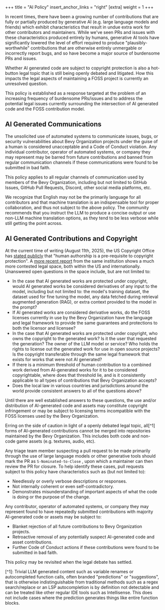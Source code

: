 +++
title = "AI Policy"
insert_anchor_links = "right"
[extra]
weight = 1
+++

In recent times, there have been a growing number of contributions that are
fully or partially produced by generative AI (e.g. large language models and
friends) which exhibit characteristics that result in undue extra work for other
contributors and maintainers. While we've seen PRs and issues with these
characteristics produced entirely by humans, generative AI tools have
significantly lowered the level of effort required to produce
"plausibly-worthwhile" contributions that are otherwise entirely unmergable or
incorrectly report bugs, and so have become a major source of burdensome PRs and
issues.

Whether AI generated code are subject to copyright protection is also a
hot-button legal topic that is still being openly debated and litigated. How
this impacts the legal aspects of maintaining a FOSS project is currently an
unresolved question.

This policy is established as a response targeted at the problem of an
increasing frequency of burdensome PRs/issues and to address the potential legal
issues currently surrounding the intersection of AI generated code and the FOSS
contribution model.

## AI Generated Communications

The unsolicited use of automated systems to communicate issues, bugs, or
security vulnerabilities about Bevy Organization projects under the guise of a
human is considered unacceptable and a Code of Conduct violation. Any individual
contributor, operator of automated systems, or company they may represent may be
barred from future contributions and banned from regular communication channels
if these communications were found to be submitted in bad faith.

This policy applies to all regular channels of communication used by members of
the Bevy Organization, including but not limited to GitHub Issues, GitHub Pull
Requests, Discord, other social media platforms, etc.

We recognize that English may not be the primarily language for all contributors
and that machine translation is an indispensable tool for proper collaboration,
and thus not subject to the above policy. The community recommends that you
instruct the LLM to produce a concise output or use non-LLM machine translation
options, as they tend to be less verbose while still getting the point across.

## AI Generated Contributions and Copyright

At the current time of writing (August 11th, 2025), the US Copyright Office has
[stated publicly][us-copyright-office-response] that "human authorship is a
pre-requisite to copyright protection". A
[more recent report][us-copyright-office-report] from the same institution shows
a much more contested legal space, both within the US and internationally.
Unanswered open questions in the space include, but are not limited to:

- In the case that AI generated works are protected under copyright, would AI
  generated works be considered derivatives of any input to the model, including
  but not limited to: the model's training dataset, the dataset used for fine
  tuning the model, any data fetched during retrieval augmented generation
  (RAG), or extra context provided to the model in the prompt?
- If AI generated works are considered derivative works, do the FOSS licenses
  currently in use by the Bevy Organization have the language and legal
  framework to provide the same guarantees and protections to both the licensor
  and licensee?
- In the case that AI generated works are protected under copyright, who owns
  the copyright to the generated work? Is it the user that requested the
  generation? The owner of the LLM model or service? Who holds the rights to
  license out the generated work for use in open source projects? Is the
  copyright transferable through the same legal framework that exists for works
  that were not AI generated?
- If there is a minimum threshold of human contribution to a combined work
  derived from AI-generated works for it to be considered copyrightable, where
  does that threshold lie, and is it consistently applicable to all types of
  contributions that Bevy Organization accepts?
- Does the local law in various countries and jurisdictions around the world
  provide consistent answers to all of the questions above?

Until there are well established answers to these questions, the use and/or
distribution of AI-generated code and assets may constitute copyright
infringement or may be subject to licensing terms incompatible with the FOSS
licenses used by the Bevy Organization.

Erring on the side of caution in light of a openly debated legal topic, all[^1]
forms of AI-generated contributions cannot be merged into repositories
maintained by the Bevy Organization. This includes both code and non-code game
assets (e.g. textures, audio, etc).

Any triage team member suspecting a pull request to be made primarily through
the use of large language models or other generative tools should mark the PR as
`S-Nominated-to-Close` , upon which a maintainer can then review the PR for
closure. To help identify these cases, pull requests subject to this policy have
characteristics such as (but not limited to):

- Needlessly or overly verbose descriptions or responses.
- Not internally coherent or even self-contradictory.
- Demonstrates misunderstanding of important aspects of what the code is doing
  or the purpose of the change.

Any contributor, operator of automated systems, or company they may represent
found to have repeatedly submitted contributions with majority AI-generated code
or assets may be subject to:

- Blanket rejection of all future contributions to Bevy Organization projects.
- Retroactive removal of any potentially suspect AI-generated code and asset
  contributions.
- Further Code of Conduct actions if these contributions were found to be
  submitted in bad faith.

This policy may be revisited when the legal debate has settled.

\[^1\]: Trivial LLM generated content such as variable renames or autocompleted
function calls, often branded "predictions" or "suggestions", that is otherwise
indistinguishable from traditional methods such as a regex search/replace or an
LSP autocompletion is by definition not detectable and can be treated like other
regular IDE tools such as Intellisense. This does not include cases where the
prediction generates things like entire function blocks.

[us-copyright-office-report]: https://www.copyright.gov/ai/Copyright-and-Artificial-Intelligence-Part-2-Copyrightability-Report.pdf
[us-copyright-office-response]: https://www.copyright.gov/rulings-filings/review-board/docs/a-recent-entrance-to-paradise.pdf
